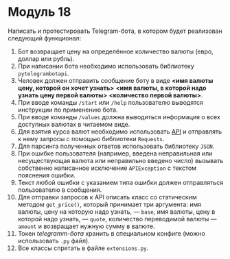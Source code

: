 # Модуль 18

Написать и протестировать Telegram-бота, в котором будет реализован 
следующий функционал:
1. Бот возвращает цену на определённое количество валюты 
(евро, доллар или рубль).
1. При написании бота необходимо использовать библиотеку `pytelegrambotapi`.
1. Человек должен отправить сообщение боту в виде 
**<имя валюты цену, которой он хочет узнать>** 
**<имя валюты, в которой надо узнать цену первой валюты>** 
**<количество первой валюты>**.
1. При вводе команды `/start` или `/help` пользователю выводятся инструкции 
по применению бота.
1. При вводе команды `/values` должна выводиться информация о всех доступных 
валютах в читаемом виде.
1. Для взятия курса валют необходимо использовать 
[API](https://www.cryptocompare.com/) и отправлять к нему запросы с помощью 
библиотеки `Requests`.
1. Для парсинга полученных ответов использовать библиотеку `JSON`.
1. При ошибке пользователя (например, введена неправильная или несуществующая 
валюта или неправильно введено число) вызывать собственно написанное исключение 
`APIException` с текстом пояснения ошибки.
1. Текст любой ошибки с указанием типа ошибки должен отправляться пользователю 
в сообщения.
1. Для отправки запросов к API описать класс со статическим методом 
`get_price()`, который принимает три аргумента: имя валюты, цену на которую 
надо узнать, — `base`, имя валюты, цену в которой надо узнать, — `quote`, 
количество переводимой валюты — `amount` и возвращает нужную сумму в валюте.
1. Токен *telegramm-бота* хранить в специальном конфиге (можно использовать 
`.py` файл).
1. Все классы спрятать в файле `extensions.py`.
